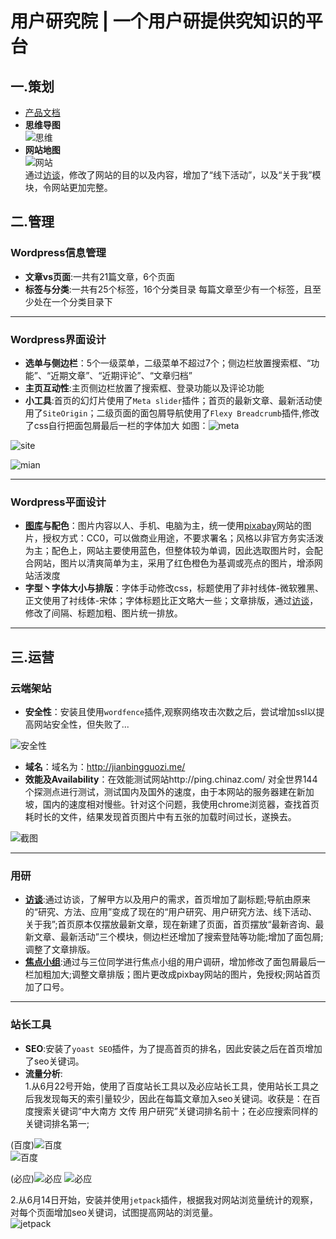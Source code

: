 # 用户研究院 | 一个用户研提供究知识的平台
## 一.策划
* [产品文档](https://github.com/KOUJII/website/blob/master/%E9%A1%B9%E7%9B%AE%E7%AD%96%E5%88%92%E6%96%87%E6%A1%A3.md)
* **思维导图**  
![思维](https://github.com/KOUJII/website/blob/master/%E6%88%AA%E5%9B%BE/%E7%94%A8%E6%88%B7%E7%A0%94%E7%A9%B6%E9%99%A2%EF%BC%88%E6%80%9D%E7%BB%B4%E5%AF%BC%E5%9B%BE%EF%BC%89.png)
* **网站地图**  
![网站](https://github.com/KOUJII/website/blob/master/%E6%88%AA%E5%9B%BE/%E7%94%A8%E6%88%B7%E7%A0%94%E7%A9%B6%E9%99%A2%EF%BC%88%E7%BD%91%E7%AB%99%E5%9C%B0%E5%9B%BE%EF%BC%89.png)  
通过[访谈](https://github.com/KOUJII/website/blob/master/%E8%AE%BF%E8%B0%88.md)，修改了网站的目的以及内容，增加了“线下活动”，以及“关于我”模块，令网站更加完整。

## 二.管理
### Wordpress信息管理 
* **文章vs页面**:一共有21篇文章，6个页面
* **标签与分类**:一共有25个标签，16个分类目录
每篇文章至少有一个标签，且至少处在一个分类目录下
***

### Wordpress界面设计
* **选单与侧边栏**：5个一级菜单，二级菜单不超过7个；侧边栏放置搜索框、“功能”、“近期文章”、“近期评论”、“文章归档”
* **主页互动性**:主页侧边栏放置了搜索框、登录功能以及评论功能
* **小工具**:首页的幻灯片使用了`Meta slider`插件；首页的最新文章、最新活动使用了`SiteOrigin`；二级页面的面包屑导航使用了`Flexy Breadcrumb`插件,修改了css自行把面包屑最后一栏的字体加大
如图：![meta](https://github.com/KOUJII/website/blob/master/%E6%88%AA%E5%9B%BE/%E5%B9%BB%E7%81%AF%E7%89%87.png)  
  
![site](https://github.com/KOUJII/website/blob/master/%E6%88%AA%E5%9B%BE/site.png)  
 
![mian](https://github.com/KOUJII/website/blob/master/%E6%88%AA%E5%9B%BE/%E9%9D%A2%E5%8C%85%E5%B1%91.png)

***
### Wordpress平面设计
* **[图库](https://github.com/KOUJII/website/tree/master/%E5%9B%BE%E5%BA%93)与配色**：图片内容以人、手机、电脑为主，统一使用[pixabay](https://pixabay.com/)网站的图片，授权方式：CC0，可以做商业用途，不要求署名；风格以非官方务实活泼为主；配色上，网站主要使用蓝色，但整体较为单调，因此选取图片时，会配合网站，图片以清爽简单为主，采用了红色橙色为基调或亮点的图片，增添网站活泼度
* **字型丶字体大小与排版**：字体手动修改css，标题使用了非衬线体-微软雅黑、正文使用了衬线体-宋体；字体标题比正文略大一些；文章排版，通过[访谈]("/访谈稿.md")，修改了间隔、标题加粗、图片统一排放。  

***
## 三.运营
### 云端架站
* **安全性**：安装且使用`wordfence`插件,观察网络攻击次数之后，尝试增加ssl以提高网站安全性，但失败了...    

![安全性](https://github.com/KOUJII/website/blob/master/%E6%88%AA%E5%9B%BE/wordfence.png)  

* **域名**：域名为：http://jianbingguozi.me/
* **效能及Availability**：在效能测试网站http://ping.chinaz.com/ 对全世界144个探测点进行测试，测试国内及国外的速度，由于本网站的服务器建在新加坡，国内的速度相对慢些。针对这个问题，我使用chrome浏览器，查找首页耗时长的文件，结果发现首页图片中有五张的加载时间过长，遂换去。

![截图](https://github.com/KOUJII/website/blob/master/%E6%88%AA%E5%9B%BE/chrome_2018-07-11_15-34-51.png)  

***
### 用研 
* **[访谈](https://github.com/KOUJII/website/blob/master/%E8%AE%BF%E8%B0%88.md)**:通过访谈，了解甲方以及用户的需求，首页增加了副标题;导航由原来的“研究、方法、应用”变成了现在的“用户研究、用户研究方法、线下活动、关于我”;首页原本仅摆放最新文章，现在新建了页面，首页摆放“最新咨询、最新文章、最新活动”三个模块，侧边栏还增加了搜索登陆等功能;增加了面包屑;调整了文章排版。
* **[焦点小组](https://github.com/KOUJII/website/blob/master/%E7%84%A6%E7%82%B9%E5%B0%8F%E7%BB%84.md)**:通过与三位同学进行焦点小组的用户调研，增加修改了面包屑最后一栏加粗加大;调整文章排版；图片更改成pixbay网站的图片，免授权;网站首页加了口号。
***
### 站长工具
* **SEO**:安装了`yoast SEO`插件，为了提高首页的排名，因此安装之后在首页增加了seo关键词。
* **流量分析**:  
1.从6月22号开始，使用了百度站长工具以及必应站长工具，使用站长工具之后我发现每天的索引量较少，因此在每篇文章加入seo关键词。收获是：在百度搜索关键词“中大南方 文传 用户研究”关键词排名前十；在必应搜索同样的关键词排名第一;  

(百度)![百度](https://github.com/KOUJII/website/blob/master/%E6%88%AA%E5%9B%BE/%E7%99%BE%E5%BA%A6%E7%B4%A2%E5%BC%95%E9%87%8F.png)  
![百度](https://github.com/KOUJII/website/blob/master/%E6%88%AA%E5%9B%BE/%E7%99%BE%E5%BA%A6.png)  

(必应)![必应](https://github.com/KOUJII/website/blob/master/%E6%88%AA%E5%9B%BE/%E5%BF%85%E5%BA%94%E7%AB%99%E9%95%BF%E5%B7%A5%E5%85%B7.png)
![必应](https://github.com/KOUJII/website/blob/master/%E6%88%AA%E5%9B%BE/%E5%BF%85%E5%BA%94.png)  

2.从6月14日开始，安装并使用`jetpack`插件，根据我对网站浏览量统计的观察，对每个页面增加seo关键词，试图提高网站的浏览量。  
![jetpack](https://github.com/KOUJII/website/blob/master/%E6%88%AA%E5%9B%BE/jetpack.png)


